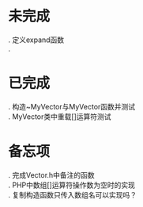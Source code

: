 # 未完成  
. 定义expand函数  
.   

# 已完成  
. 构造~MyVector与MyVector函数并测试  
. MyVector类中重载[]运算符测试  

# 备忘项  
. 完成Vector.h中备注的函数  
. PHP中数组[]运算符操作数为空时的实现  
. 复制构造函数只传入数组名可以实现吗？
